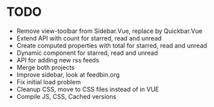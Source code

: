 # TODO

* Remove view-toolbar from Sidebar.Vue, replace by Quickbar.Vue
* Extend API with count for starred, read and unread
* Create computed properties with total for starred, read and unread
* Dynamic component for starred, read and unread
* API for adding new rss feeds
* Merge both projects
* Improve sidebar, look at feedbin.org
* Fix initial load problem
* Cleanup CSS, move to CSS files instead of in VUE
* Compile JS, CSS, Cached versions